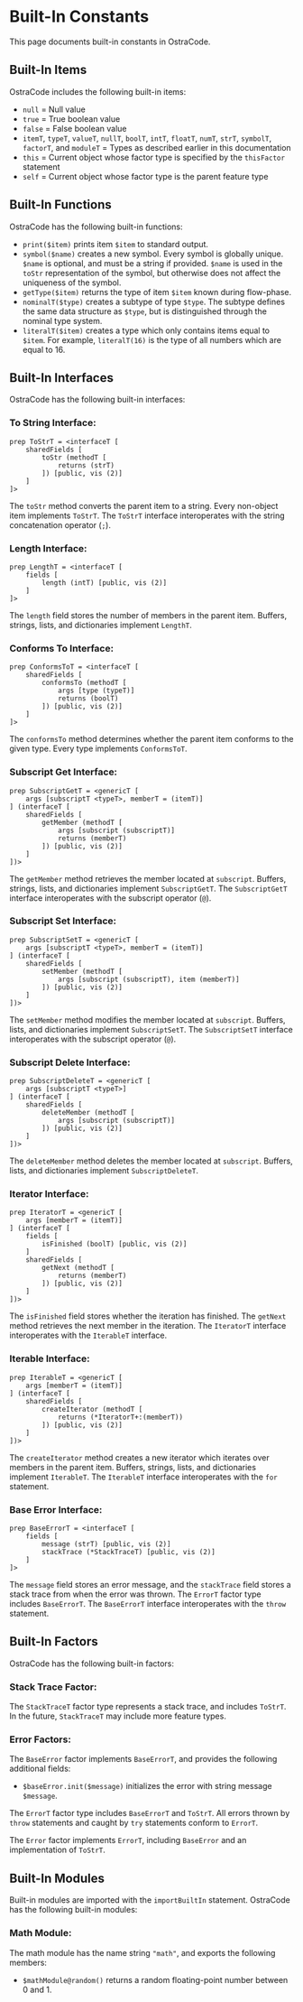 
# Built-In Constants

This page documents built-in constants in OstraCode.

## Built-In Items

OstraCode includes the following built-in items:

* `null` = Null value
* `true` = True boolean value
* `false` = False boolean value
* `itemT`, `typeT`, `valueT`, `nullT`, `boolT`, `intT`, `floatT`, `numT`, `strT`, `symbolT`, `factorT`, and `moduleT` = Types as described earlier in this documentation
* `this` = Current object whose factor type is specified by the `thisFactor` statement
* `self` = Current object whose factor type is the parent feature type

## Built-In Functions

OstraCode has the following built-in functions:

* `print($item)` prints item `$item` to standard output.
* `symbol($name)` creates a new symbol. Every symbol is globally unique. `$name` is optional, and must be a string if provided. `$name` is used in the `toStr` representation of the symbol, but otherwise does not affect the uniqueness of the symbol.
* `getType($item)` returns the type of item `$item` known during flow-phase.
* `nominalT($type)` creates a subtype of type `$type`. The subtype defines the same data structure as `$type`, but is distinguished through the nominal type system.
* `literalT($item)` creates a type which only contains items equal to `$item`. For example, `literalT(16)` is the type of all numbers which are equal to 16.

## Built-In Interfaces

OstraCode has the following built-in interfaces:

### To String Interface:

```
prep ToStrT = <interfaceT [
    sharedFields [
        toStr (methodT [
            returns (strT)
        ]) [public, vis (2)]
    ]
]>
```

The `toStr` method converts the parent item to a string. Every non-object item implements `ToStrT`. The `ToStrT` interface interoperates with the string concatenation operator (`;`).

### Length Interface:

```
prep LengthT = <interfaceT [
    fields [
        length (intT) [public, vis (2)]
    ]
]>
```

The `length` field stores the number of members in the parent item. Buffers, strings, lists, and dictionaries implement `LengthT`.

### Conforms To Interface:

```
prep ConformsToT = <interfaceT [
    sharedFields [
        conformsTo (methodT [
            args [type (typeT)]
            returns (boolT)
        ]) [public, vis (2)]
    ]
]>
```

The `conformsTo` method determines whether the parent item conforms to the given type. Every type implements `ConformsToT`.

### Subscript Get Interface:

```
prep SubscriptGetT = <genericT [
    args [subscriptT <typeT>, memberT = (itemT)]
] (interfaceT [
    sharedFields [
        getMember (methodT [
            args [subscript (subscriptT)]
            returns (memberT)
        ]) [public, vis (2)]
    ]
])>
```

The `getMember` method retrieves the member located at `subscript`. Buffers, strings, lists, and dictionaries implement `SubscriptGetT`. The `SubscriptGetT` interface interoperates with the subscript operator (`@`).

### Subscript Set Interface:

```
prep SubscriptSetT = <genericT [
    args [subscriptT <typeT>, memberT = (itemT)]
] (interfaceT [
    sharedFields [
        setMember (methodT [
            args [subscript (subscriptT), item (memberT)]
        ]) [public, vis (2)]
    ]
])>
```

The `setMember` method modifies the member located at `subscript`. Buffers, lists, and dictionaries implement `SubscriptSetT`. The `SubscriptSetT` interface interoperates with the subscript operator (`@`).

### Subscript Delete Interface:

```
prep SubscriptDeleteT = <genericT [
    args [subscriptT <typeT>]
] (interfaceT [
    sharedFields [
        deleteMember (methodT [
            args [subscript (subscriptT)]
        ]) [public, vis (2)]
    ]
])>
```

The `deleteMember` method deletes the member located at `subscript`. Buffers, lists, and dictionaries implement `SubscriptDeleteT`.

### Iterator Interface:

```
prep IteratorT = <genericT [
    args [memberT = (itemT)]
] (interfaceT [
    fields [
        isFinished (boolT) [public, vis (2)]
    ]
    sharedFields [
        getNext (methodT [
            returns (memberT)
        ]) [public, vis (2)]
    ]
])>
```

The `isFinished` field stores whether the iteration has finished. The `getNext` method retrieves the next member in the iteration. The `IteratorT` interface interoperates with the `IterableT` interface.

### Iterable Interface:

```
prep IterableT = <genericT [
    args [memberT = (itemT)]
] (interfaceT [
    sharedFields [
        createIterator (methodT [
            returns (*IteratorT+:(memberT))
        ]) [public, vis (2)]
    ]
])>
```

The `createIterator` method creates a new iterator which iterates over members in the parent item. Buffers, strings, lists, and dictionaries implement `IterableT`. The `IterableT` interface interoperates with the `for` statement.

### Base Error Interface:

```
prep BaseErrorT = <interfaceT [
    fields [
        message (strT) [public, vis (2)]
        stackTrace (*StackTraceT) [public, vis (2)]
    ]
]>
```

The `message` field stores an error message, and the `stackTrace` field stores a stack trace from when the error was thrown. The `ErrorT` factor type includes `BaseErrorT`. The `BaseErrorT` interface interoperates with the `throw` statement.

## Built-In Factors

OstraCode has the following built-in factors:

### Stack Trace Factor:

The `StackTraceT` factor type represents a stack trace, and includes `ToStrT`. In the future, `StackTraceT` may include more feature types.

### Error Factors:

The `BaseError` factor implements `BaseErrorT`, and provides the following additional fields:

* `$baseError.init($message)` initializes the error with string message `$message`.

The `ErrorT` factor type includes `BaseErrorT` and `ToStrT`. All errors thrown by `throw` statements and caught by `try` statements conform to `ErrorT`.

The `Error` factor implements `ErrorT`, including `BaseError` and an implementation of `ToStrT`.

## Built-In Modules

Built-in modules are imported with the `importBuiltIn` statement. OstraCode has the following built-in modules:

### Math Module:

The math module has the name string `"math"`, and exports the following members:

* `$mathModule@random()` returns a random floating-point number between 0 and 1.


